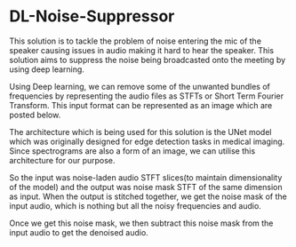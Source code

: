 # DL-Noise-Suppressor
This solution is to tackle the problem of noise entering the mic of the speaker causing issues in audio making it hard to hear the speaker. This solution aims to suppress the noise being broadcasted onto the meeting by using deep learning.  


Using Deep learning, we can remove some of the unwanted bundles of frequencies by representing the audio files as STFTs or Short Term Fourier Transform. This input format can be represented as an image which are posted below.  

The architecture which is being used for this solution is the UNet model which was originally designed for edge detection tasks in medical imaging. Since spectrograms are also a form of an image, we can utilise this architecture for our purpose.  

So the input was noise-laden audio STFT slices(to maintain dimensionality of the model) and the output was noise mask STFT of the same dimension as input. When the output is stitched together, we get the noise mask of the input audio, which is nothing but all the noisy frequencies and audio.  

Once we get this noise mask, we then subtract this noise mask from the input audio to get the denoised audio.  
